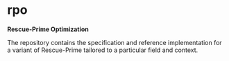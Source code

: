 # rpo

**Rescue-Prime Optimization**

The repository contains the specification and reference implementation for a variant of Rescue-Prime tailored to a particular field and context.



